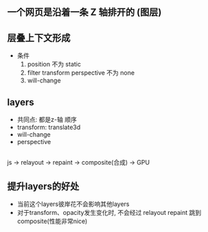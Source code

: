 ## 一个网页是沿着一条 Z 轴排开的 (图层)

## 层叠上下文形成
- 条件
    1. position 不为 static
    2. filter transform perspective 不为 none
    3. will-change

## layers
- 共同点: 都是z-轴 顺序
- transform: translate3d
- will-change
- perspective

## 
js -> relayout -> repaint -> composite(合成) -> GPU

## 提升layers的好处
- 当前这个layers彼岸花不会影响其他layers
- 对于transform、opacity发生变化时, 不会经过 relayout repaint 跳到 composite(性能非常nice)